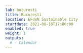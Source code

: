 ```yaml
---
lab: bucuresti
title: București
location: EFdeN Sustainable City
startdate: 2021-08-18T17:00:00
enabled: true
weight: 1
outputs:
  # - Calendar
---
```


